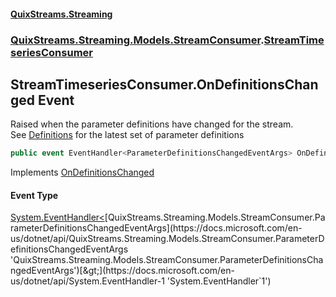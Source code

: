 #### [QuixStreams.Streaming](index.md 'index')
### [QuixStreams.Streaming.Models.StreamConsumer](QuixStreams.Streaming.Models.StreamConsumer.md 'QuixStreams.Streaming.Models.StreamConsumer').[StreamTimeseriesConsumer](StreamTimeseriesConsumer.md 'QuixStreams.Streaming.Models.StreamConsumer.StreamTimeseriesConsumer')

## StreamTimeseriesConsumer.OnDefinitionsChanged Event

Raised when the parameter definitions have changed for the stream.  
See [Definitions](StreamTimeseriesConsumer.Definitions.md 'QuixStreams.Streaming.Models.StreamConsumer.StreamTimeseriesConsumer.Definitions') for the latest set of parameter definitions

```csharp
public event EventHandler<ParameterDefinitionsChangedEventArgs> OnDefinitionsChanged;
```

Implements [OnDefinitionsChanged](IStreamTimeseriesConsumer.OnDefinitionsChanged.md 'QuixStreams.Streaming.Models.StreamConsumer.IStreamTimeseriesConsumer.OnDefinitionsChanged')

#### Event Type
[System.EventHandler&lt;](https://docs.microsoft.com/en-us/dotnet/api/System.EventHandler-1 'System.EventHandler`1')[QuixStreams.Streaming.Models.StreamConsumer.ParameterDefinitionsChangedEventArgs](https://docs.microsoft.com/en-us/dotnet/api/QuixStreams.Streaming.Models.StreamConsumer.ParameterDefinitionsChangedEventArgs 'QuixStreams.Streaming.Models.StreamConsumer.ParameterDefinitionsChangedEventArgs')[&gt;](https://docs.microsoft.com/en-us/dotnet/api/System.EventHandler-1 'System.EventHandler`1')